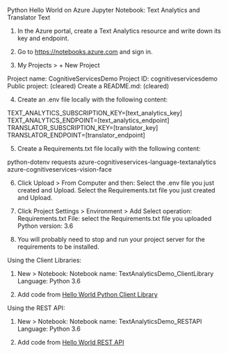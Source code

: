 Python Hello World on Azure Jupyter Notebook: Text Analytics and Translator Text
  
1. In the Azure portal, create a Text Analytics resource and write down its key and endpoint.
	
2. Go to https://notebooks.azure.com and sign in. 

3. My Projects > + New Project

Project name: CognitiveServicesDemo
Project ID: cognitiveservicesdemo
Public project: (cleared)
Create a README.md: (cleared)

4. Create an .env file locally with the following content: 

TEXT_ANALYTICS_SUBSCRIPTION_KEY=[text_analytics_key]
TEXT_ANALYTICS_ENDPOINT=[text_analytics_endpoint]
TRANSLATOR_SUBSCRIPTION_KEY=[translator_key]
TRANSLATOR_ENDPOINT=[translator_endpoint]
		
5. Create a Requirements.txt file locally with the following content: 

python-dotenv
requests
azure-cognitiveservices-language-textanalytics
azure-cognitiveservices-vision-face

6. Click Upload > From Computer and then: 
Select the .env file you just created and Upload.
Select the Requirements.txt file you just created and Upload.

7. Click Project Settings > Environment > Add
Select operation: Requirements.txt
File: select the Requirements.txt file you uploaded
Python version: 3.6

8. You will probably need to stop and run your project server for the requirements to be installed.

Using the Client Libraries:

1. New > Notebook:
Notebook name: TextAnalyticsDemo_ClientLibrary
Language: Python 3.6

2. Add code from [Hello World Python Client Library](https://github.com/julietsvq/Singularity/blob/master/PythonHelloWorld/TextAnalyticsDemo_ClientLibrary.py)

Using the REST API:

1. New > Notebook:
	Notebook name: TextAnalyticsDemo_RESTAPI
	Language: Python 3.6

2. Add code from [Hello World REST API](https://github.com/julietsvq/Singularity/blob/master/PythonHelloWorld/TextAnalyticsDemo_RESTAPI.py)
